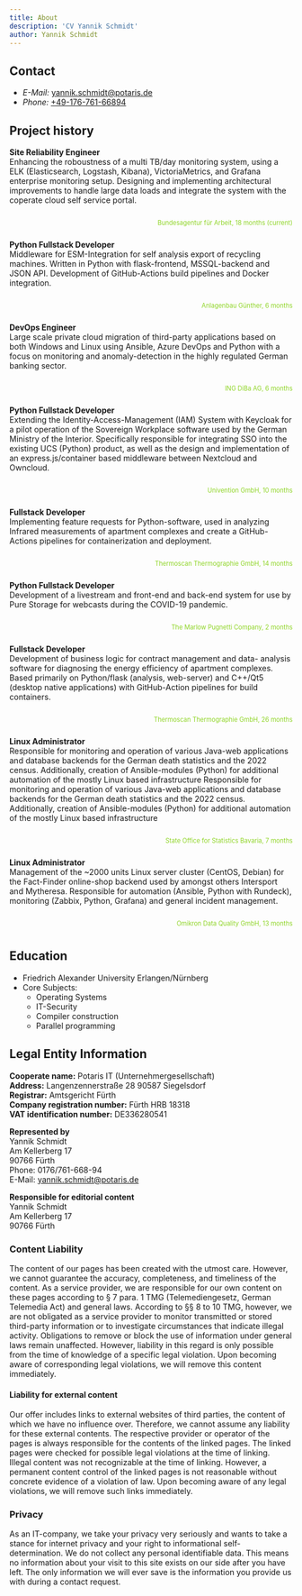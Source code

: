 ```yaml
---
title: About
description: 'CV Yannik Schmidt'
author: Yannik Schmidt
---
```

<style>.toc{ display: none } .header{ display: none !important }
.company-info{
    color: #8fd526;
    float: right;
    font-size: 79%;
    padding-top: 0 !important;
    padding-bottom: 0 !important;
}
p{
    text-align: unset;
}
</style>

## Contact

* _E-Mail:_ [yannik.schmidt@potaris.de](mailto:yannik.schmidt@potaris.de)
* _Phone:_ [+49-176-761-66894](tel:+4917676166894)

## Project history

**Site Reliability Engineer**<br>
Enhancing the roboustness of a multi TB/day monitoring system, using a ELK (Elasticsearch, Logstash, Kibana), VictoriaMetrics, and Grafana enterprise monitoring setup. Designing and implementing architectural improvements to handle large data loads and integrate the system with the coperate cloud self service portal.
<br><p class="company-info">Bundesagentur für Arbeit, 18 months (current)</p><br><br>

**Python Fullstack Developer**<br>
Middleware for ESM-Integration for self analysis export of recycling machines. Written in Python with flask-frontend, MSSQL-backend and JSON API. Development of GitHub-Actions build pipelines and Docker integration.
<br><p class="company-info">Anlagenbau Günther, 6 months</p><br><br>

**DevOps Engineer**<br>
Large scale private cloud migration of third-party applications based on
both Windows and Linux using Ansible, Azure DevOps and Python with a
focus on monitoring and anomaly-detection in the highly regulated
German banking sector.
<br><p class="company-info">ING DiBa AG, 6 months</p><br><br>

**Python Fullstack Developer**<br>
Extending the Identity-Access-Management (IAM) System with Keycloak
for a pilot operation of the Sovereign Workplace software used by the
German Ministry of the Interior. Specifically responsible for integrating
SSO into the existing UCS (Python) product, as well as the design and
implementation of an express.js/container based middleware between
Nextcloud and Owncloud.
<br><p class="company-info">Univention GmbH, 10 months</p><br><br>

**Fullstack Developer**<br>
Implementing feature requests for Python-software, used in analyzing
Infrared measurements of apartment complexes and create a GitHub-
Actions pipelines for containerization and deployment.
<br><p class="company-info">Thermoscan Thermographie GmbH, 14 months</p><br><br>

**Python Fullstack Developer**<br>
Development of a livestream and front-end and back-end system for use by Pure Storage for webcasts during the COVID-19 pandemic.
<br><p class="company-info">The Marlow Pugnetti Company, 2 months</p><br><br>

**Fullstack Developer**<br>
Development of business logic for contract management and data-
analysis software for diagnosing the energy efficiency of apartment
complexes. Based primarily on Python/flask (analysis, web-server) and
C++/Qt5 (desktop native applications) with GitHub-Action pipelines for build containers.
<br><p class="company-info">Thermoscan Thermographie GmbH, 26 months</p><br><br>

**Linux Administrator**<br>
Responsible for monitoring and operation of various Java-web
applications and database backends for the German death statistics and
the 2022 census. Additionally, creation of Ansible-modules (Python) for
additional automation of the mostly Linux based infrastructure Responsible for monitoring and operation of various Java-web applications and database backends for the German death statistics and
the 2022 census. Additionally, creation of Ansible-modules (Python) for
additional automation of the mostly Linux based infrastructure
<br><p class="company-info">State Office for Statistics Bavaria, 7 months</p><br><br>

**Linux Administrator**<br>
Management of the ~2000 units Linux server cluster (CentOS, Debian)
for the Fact-Finder online-shop backend used by amongst others
Intersport and Mytheresa. Responsible for automation (Ansible, Python
with Rundeck), monitoring (Zabbix, Python, Grafana) and general
incident management.
<br><p class="company-info">Omikron Data Quality GmbH, 13 months</p><br><br>

## Education

* Friedrich Alexander University Erlangen/Nürnberg
* Core Subjects:
    * Operating Systems
    * IT-Security
    * Compiler construction
    * Parallel programming

## Legal Entity Information

**Cooperate name:** Potaris IT (Unternehmergesellschaft)<br>
**Address:** Langenzennerstraße 28 90587 Siegelsdorf<br>
**Registrar:** Amtsgericht Fürth<br>
**Company registration number:** Fürth HRB 18318<br>
**VAT identification number:** DE336280541

**Represented by**<br>
Yannik Schmidt<br>
Am Kellerberg 17<br>
90766 Fürth<br>
Phone: 0176/761-668-94<br>
E-Mail: yannik.schmidt@potaris.de

**Responsible for editorial content**<br>
Yannik Schmidt<br>
Am Kellerberg 17<br>
90766 Fürth<br>

### Content Liability
The content of our pages has been created with the utmost care. However, we cannot guarantee the accuracy, completeness, and timeliness of the content. As a service provider, we are responsible for our own content on these pages according to § 7 para. 1 TMG (Telemediengesetz, German Telemedia Act) and general laws. According to §§ 8 to 10 TMG, however, we are not obligated as a service provider to monitor transmitted or stored third-party information or to investigate circumstances that indicate illegal activity. Obligations to remove or block the use of information under general laws remain unaffected. However, liability in this regard is only possible from the time of knowledge of a specific legal violation. Upon becoming aware of corresponding legal violations, we will remove this content immediately.

#### Liability for external content
Our offer includes links to external websites of third parties, the content of which we have no influence over. Therefore, we cannot assume any liability for these external contents. The respective provider or operator of the pages is always responsible for the contents of the linked pages. The linked pages were checked for possible legal violations at the time of linking. Illegal content was not recognizable at the time of linking. However, a permanent content control of the linked pages is not reasonable without concrete evidence of a violation of law. Upon becoming aware of any legal violations, we will remove such links immediately.

### Privacy
As an IT-company, we take your privacy very seriously and wants to take a stance for internet privacy and your right to informational self-determination. We do not collect any personal identifiable data. This means no information about your visit to this site exists on our side after you have left. The only information we will ever save is the information you provide us with during a contact request.
